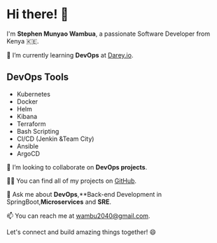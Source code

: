 # Hi there! 👋

I'm **Stephen Munyao Wambua**, a passionate Software Developer from Kenya 🇰🇪.

🌱 I’m currently learning **DevOps** at [Darey.io](https://www.darey.io).

## DevOps Tools
- Kubernetes
- Docker
- Helm
- Kibana
- Terraform
- Bash Scripting
- CI/CD (Jenkin &Team City)
- Ansible
- ArgoCD

👯 I’m looking to collaborate on **DevOps projects**.

👨‍💻 You can find all of my projects on [GitHub](https://github.com/steve2030).

💬 Ask me about **DevOps**,**Back-end Development in SpringBoot,**Microservices** and **SRE**.

📫 You can reach me at [wambu2040@gmail.com](mailto:wambu2040@gmail.com).

Let's connect and build amazing things together! 😄
